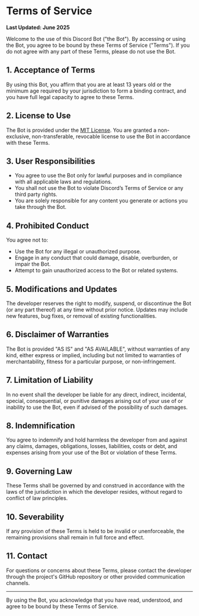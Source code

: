 # Terms of Service

**Last Updated: June 2025**

Welcome to the use of this Discord Bot ("the Bot"). By accessing or using the Bot, you agree to be bound by these Terms of Service ("Terms"). If you do not agree with any part of these Terms, please do not use the Bot.

## 1. Acceptance of Terms

By using this Bot, you affirm that you are at least 13 years old or the minimum age required by your jurisdiction to form a binding contract, and you have full legal capacity to agree to these Terms.

## 2. License to Use

The Bot is provided under the [MIT License](./LICENSE). You are granted a non-exclusive, non-transferable, revocable license to use the Bot in accordance with these Terms.

## 3. User Responsibilities

- You agree to use the Bot only for lawful purposes and in compliance with all applicable laws and regulations.
- You shall not use the Bot to violate Discord’s Terms of Service or any third party rights.
- You are solely responsible for any content you generate or actions you take through the Bot.

## 4. Prohibited Conduct

You agree not to:

- Use the Bot for any illegal or unauthorized purpose.
- Engage in any conduct that could damage, disable, overburden, or impair the Bot.
- Attempt to gain unauthorized access to the Bot or related systems.

## 5. Modifications and Updates

The developer reserves the right to modify, suspend, or discontinue the Bot (or any part thereof) at any time without prior notice. Updates may include new features, bug fixes, or removal of existing functionalities.

## 6. Disclaimer of Warranties

The Bot is provided "AS IS" and "AS AVAILABLE", without warranties of any kind, either express or implied, including but not limited to warranties of merchantability, fitness for a particular purpose, or non-infringement.

## 7. Limitation of Liability

In no event shall the developer be liable for any direct, indirect, incidental, special, consequential, or punitive damages arising out of your use of or inability to use the Bot, even if advised of the possibility of such damages.

## 8. Indemnification

You agree to indemnify and hold harmless the developer from and against any claims, damages, obligations, losses, liabilities, costs or debt, and expenses arising from your use of the Bot or violation of these Terms.

## 9. Governing Law

These Terms shall be governed by and construed in accordance with the laws of the jurisdiction in which the developer resides, without regard to conflict of law principles.

## 10. Severability

If any provision of these Terms is held to be invalid or unenforceable, the remaining provisions shall remain in full force and effect.

## 11. Contact

For questions or concerns about these Terms, please contact the developer through the project's GitHub repository or other provided communication channels.

---

By using the Bot, you acknowledge that you have read, understood, and agree to be bound by these Terms of Service.
